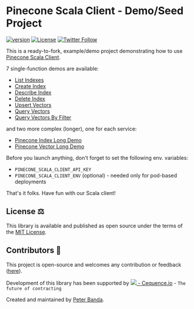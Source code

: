 # Pinecone Scala Client - Demo/Seed Project
[![version](https://img.shields.io/badge/version-0.1.2-green.svg)](https://cequence.io) [![License](https://img.shields.io/badge/License-MIT-lightgrey.svg)](https://opensource.org/licenses/MIT) [![Twitter Follow](https://img.shields.io/twitter/follow/0xbnd?style=social)](https://twitter.com/0xbnd)

This is a ready-to-fork, example/demo project demonstrating how to use [Pinecone Scala Client](https://github.com/cequence-io/pinecone-scala).

7 single-function demos are available:

- [List Indexes](./src/main/scala/io/cequence/pineconescala/demo/ListIndexes.scala)
- [Create Index](./src/main/scala/io/cequence/pineconescala/demo/CreateIndex.scala)
- [Describe Index](./src/main/scala/io/cequence/pineconescala/demo/DescribeIndex.scala)
- [Delete Index](./src/main/scala/io/cequence/pineconescala/demo/DeleteIndex.scala)
- [Upsert Vectors](./src/main/scala/io/cequence/pineconescala/demo/UpsertVectors.scala)
- [Query Vectors](./src/main/scala/io/cequence/pineconescala/demo/QueryVectors.scala)
- [Query Vectors By Filter](./src/main/scala/io/cequence/pineconescala/demo/QueryVectorsByFilter.scala)


and two more complex (longer), one for each service:

- [Pinecone Index Long Demo](./src/main/scala/io/cequence/pineconescala/demo/PineconeIndexLongDemo.scala)
- [Pinecone Vector Long Demo](./src/main/scala/io/cequence/pineconescala/demo/PineconeVectorLongDemo.scala)

Before you launch anything, don't forget to set the following env. variables:
- `PINECONE_SCALA_CLIENT_API_KEY`
- `PINECONE_SCALA_CLIENT_ENV` (optional) - needed only for pod-based deployments

That's it folks. Have fun with our Scala client!

## License ⚖️

This library is available and published as open source under the terms of the [MIT License](https://opensource.org/licenses/MIT).

## Contributors 🙏

This project is open-source and welcomes any contribution or feedback ([here](https://github.com/cequence-io/pinecone-scala-demo/issues)).

Development of this library has been supported by  [<img src="https://cequence.io/favicon-16x16.png"> - Cequence.io](https://cequence.io) - `The future of contracting`

Created and maintained by [Peter Banda](https://peterbanda.net).